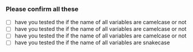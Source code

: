 ### Please confirm all these

- [ ] have you tested the if the name of all variables are camelcase or not
- [ ] have you tested the if the name of all variables are camelcase or not
- [ ] have you tested the if the name of all variables are camelcase or not
- [ ] have you tested the if the name of all variables are snakecase
